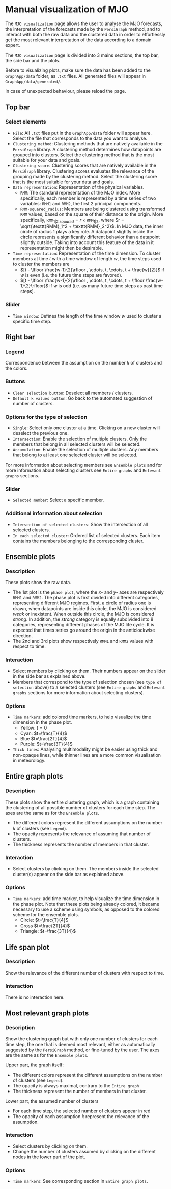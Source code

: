 
Manual visualization of MJO
===============================================================================

The `MJO visualization` page allows the user to analyse the MJO forecasts, the interpretation of the forecasts made by the `PersiGraph` method, and to interact with both the raw data and the clustered data in order to effortlessly get the most relevant interpretation of the data according to a domain expert.

The `MJO visualization` page is divided into 3 mains sections, the top bar, the side bar and the plots.

Before to visualizing plots, make sure the data has been added to the `GraphApp/data` folder, as `.txt` files. All generated files will appear in `GraphApp/data/generated/`.

In case of unexpected behaviour, please reload the page.

Top bar
-------------------------------------------------------------------------------

### Select elements

- `File`: All `.txt` files put in the `GraphApp/data` folder will appear here. Select the file that corresponds to the data you want to analyse.
- `Clustering method`: Clustering methods that are natively available in the `PersiGraph` library. A clustering method determines how datapoints are grouped into clusters. Select the clustering method that is the most suitable for your data and goals.
- `Clustering score`: Clustering scores that are natively available in the `PersiGraph` library. Clustering scores evaluates the relevance of the grouping made by the clustering method. Select the clustering score that is the most suitable for your data and goals.
- `Data representation`: Representation of the physical variables.
  - `RMM`: The standard representation of the MJO index. More specifically, each member is represented by a time series of two variables: `RMM1` and `RMM2`, the first 2 principal components.
  - `RMM-squared_radius`: Members are being clustered using transformed `RMM` values, based on the square of their distance to the origin. More specifically, $\texttt{RMM}_{1|2\;squared} = r \times \texttt{RMM}_{1|2}$, where $r = \sqrt{\texttt{RMM}_1^2 + \texttt{RMM}_2^2}$. In MJO data, the inner circle of radius 1 plays a key role. A datapoint slightly inside the circle represents a significantly different behavior than a datapoint slightly outside. Taking into account this feature of the data in it representation might then be desirable.
- `Time representation`: Representation of the time dimension. To cluster members at time $t$ with a time window of length $w$, the time steps used to cluster the members are
  - $[t - \lfloor \frac{w-1}{2}\rfloor , \cdots, t, \cdots, t + \frac{w}{2}]$ if $w$ is even (i.e. the future time steps are favored).
  - $[t - \lfloor \frac{w-1}{2}\rfloor , \cdots, t, \cdots, t + \lfloor \frac{w-1}{2}\rfloor]$ if $w$ is odd (i.e. as many future time steps as past time steps).

### Slider

- `Time window`: Defines the length of the time window $w$ used to cluster a specific time step.

Right bar
-------------------------------------------------------------------------------

### Legend

Correspondence between the assumption on the number $k$ of clusters and the colors.

### Buttons

- `Clear selection button`: Deselect all members / clusters.
- `Default k values button`: Go back to the automated suggestion of number of clusters.

### Options for the type of selection

- `Single`: Select only one cluster at a time. Clicking on a new cluster will deselect the previous one.
- `Intersection`: Enable the selection of multiple clusters. Only the members that belong in all selected clusters will be selected.
- `Accumulation`: Enable the selection of multiple clusters. Any members that belong to at least one selected cluster will be selected.

For more information about selecting members see `Ensemble plots` and for more information about selecting clusters see `Entire graphs` and `Relevant graphs` sections.

### Slider

- `Selected member`: Select a specific member.

### Additional information about selection

- `Intersection of selected clusters`: Show the intersection of all selected clusters.
- `In each selected cluster`: Ordered list of selected clusters. Each item contains the members belonging to the corresponding cluster.

Ensemble plots
-------------------------------------------------------------------------------

### Description

These plots show the raw data.

- The 1st plot is the `phase plot`, where the $x$- and $y$- axes are respectively `RMM1` and `RMM2`. The phase plot is first divided into different categories, representing different MJO regimes. First, a circle of radius one is drawn, when datapoints are inside this circle, the MJO is considered *weak* or inexistent. When outside this circle, the MJO is considered *strong*. In addition, the *strong* category is equally subdivided into 8 categories, representing different phases of the MJO life cycle. It is expected that times series go around the origin in the anticlockwise direction.
- The 2nd and 3rd plots show respectively `RMM1` and `RMM2` values with respect to time.

### Interaction

- Select members by clicking on them. Their numbers appear on the slider in the side bar as explained above.
- Members that correspond to the type of selection chosen (see `type of selection` above) to a selected clusters (see `Entire graphs` and `Relevant graphs` sections for more information about selecting clusters).

### Options

- `Time markers`: add colored time markers, to help visualize the time dimension in the phase plot.
  - Yellow: $t=0$
  - Cyan: $t=\frac{T}{4}$
  - Blue $t=\frac{2T}{4}$
  - Purple: $t=\frac{3T}{4}$
- `Thick lines`: Analysing multimodality might be easier using thick and non-opaque lines, while thinner lines are a more common visualisation in meteorology.

Entire graph plots
-------------------------------------------------------------------------------

### Description

These plots show the entire clustering graph, which is a graph containing the clustering of all possible number of clusters for each time step. The axes are the same as for the `Ensemble plots`.

- The different colors represent the different assumptions on the number $k$ of clusters (see `Legend`).
- The opacity represents the relevance of assuming that number of clusters.
- The thickness represents the number of members in that cluster.

### Interaction

- Select clusters by clicking on them. The members inside the selected cluster(s) appear on the side bar as explained above.

### Options

- `Time markers`: add time marker, to help visualize the time dimension in the phase plot. Note that these plots being already colored, it became necessary to use a scheme using symbols, as opposed to the colored scheme for the ensemble plots.
  - Circle: $t=\frac{T}{4}$
  - Cross $t=\frac{2T}{4}$
  - Triangle: $t=\frac{3T}{4}$

Life span plot
-------------------------------------------------------------------------------

### Description

Show the relevance of the different number of clusters with respect to time.
### Interaction

There is no interaction here.

Most relevant graph plots
-------------------------------------------------------------------------------

### Description

Show the clustering graph but with only one number of clusters for each time step, the one that is deemed most relevant, either as automatically suggested by the `PersiGraph` method, or fine-tuned by the user. The axes are the same as for the `Ensemble plots`.

Upper part, the graph itself:

- The different colors represent the different assumptions on the number of clusters (see `Legend`).
- The opacity is always maximal, contrary to the `Entire graph`
- The thickness represent the number of members in that cluster.

Lower part, the assumed number of clusters

- For each time step, the selected number of clusters appear in red
- The opacity of each assumption $k$ represent the relevance of the assumption.

### Interaction

- Select clusters by clicking on them.
- Change the number of clusters assumed by clicking on the different nodes in the lower part of the plot.

### Options

- `Time markers`: See corresponding section in `Entire graph plots`.